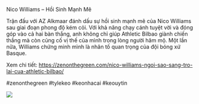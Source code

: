 Nico Williams – Hồi Sinh Mạnh Mẽ

Trận đấu với AZ Alkmaar đánh dấu sự hồi sinh mạnh mẽ của Nico Williams sau giai đoạn phong độ kém cỏi. Với khả năng chạy cánh tuyệt vời và đóng góp vào cả hai bàn thắng, anh không chỉ giúp Athletic Bilbao giành chiến thắng mà còn củng cố vị thế của mình trong lòng người hâm mộ. Một lần nữa, Williams chứng minh mình là nhân tố quan trọng của đội bóng xứ Basque.

Xem chi tiết: https://zenonthegreen.com/nico-williams-ngoi-sao-sang-tro-lai-cua-athletic-bilbao/

#zenonthegreen #tylekeo #keonhacai #keouytin

![](https://s3-ap-northeast-1.amazonaws.com/g0v-hackmd-images/uploads/upload_09a6b20a2eff1c1268fe143e7b7a4d7c.jpg)
